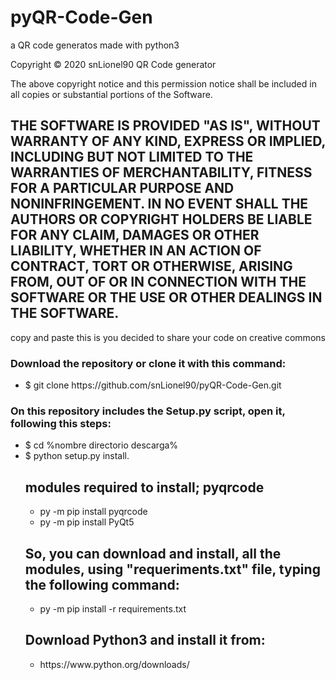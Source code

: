 # pyQR-Code-Gen
a QR code generatos made with python3 

Copyright © 2020 snLionel90
QR Code generator 

The above copyright notice and this permission notice shall be included in all
copies or substantial portions of the Software.

THE SOFTWARE IS PROVIDED "AS IS", WITHOUT WARRANTY OF ANY KIND, EXPRESS OR
IMPLIED, INCLUDING BUT NOT LIMITED TO THE WARRANTIES OF MERCHANTABILITY,
FITNESS FOR A PARTICULAR PURPOSE AND NONINFRINGEMENT. IN NO EVENT SHALL THE
AUTHORS OR COPYRIGHT HOLDERS BE LIABLE FOR ANY CLAIM, DAMAGES OR OTHER
LIABILITY, WHETHER IN AN ACTION OF CONTRACT, TORT OR OTHERWISE, ARISING FROM,
OUT OF OR IN CONNECTION WITH THE SOFTWARE OR THE USE OR OTHER DEALINGS IN THE
SOFTWARE.
-----
copy and paste this is you decided to share your code on creative commons

<h3>Download the repository or clone it with this command:</h3>
<ul><li>$ git clone https://github.com/snLionel90/pyQR-Code-Gen.git</li></ul> 

<h3>On this repository includes the Setup.py script, open it, following this steps:</h3>
<ul>
  <li>$ cd %nombre directorio descarga% </li>
  <li>$ python setup.py install.</li>
 </ul>
<ul>
  
<h2>modules required to install; pyqrcode</h2>
<ul>
  <li>py -m pip install pyqrcode</li> 
  <li>py -m pip install PyQt5</li>
  
</ul>
<h2> So, you can download and install, all the modules, using "requeriments.txt" file, typing the following command:</h2> 
<ul>
  <li> py -m pip install -r requirements.txt</li>
</ul>

<h2>Download Python3 and install it from:</h2>
<ul><li>https://www.python.org/downloads/ </li></ul>
